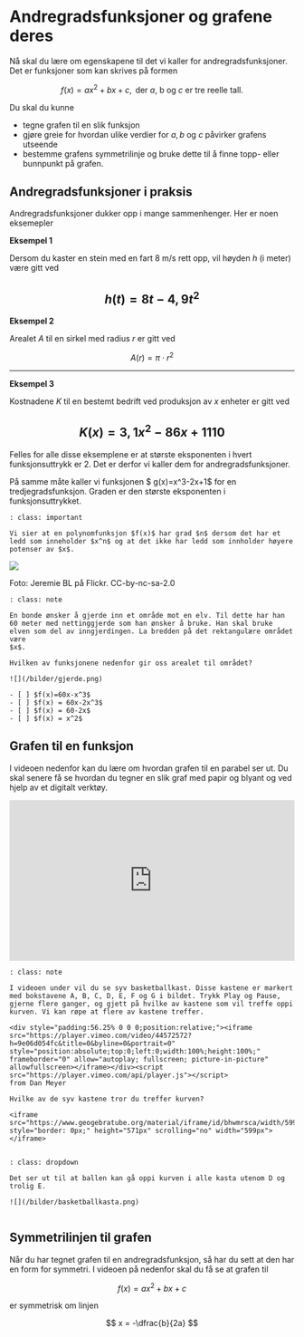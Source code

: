 # Andregradsfunksjoner og grafene deres

Nå skal du lære om egenskapene til det vi kaller for andregradsfunksjoner. Det er funksjoner som kan skrives på formen

$$f(x)=ax^2+bx+c ,  \text{ der  $a$, b og $c$ er tre reelle tall.}$$

Du skal du kunne 

* tegne grafen til en slik funksjon
* gjøre greie for hvordan ulike verdier for $a, b$ og $c$ påvirker grafens utseende
* bestemme grafens symmetrilinje og bruke dette til å finne topp- eller bunnpunkt på grafen.

## Andregradsfunksjoner i praksis

Andregradsfunksjoner dukker opp i mange sammenhenger. Her er noen eksemepler

**Eksempel 1**

Dersom du kaster en stein med en fart 8 m/s rett opp, vil høyden $h$  (i meter) være gitt ved 

$$ h(t)=8t-4,9 t^2$$
---

**Eksempel 2**

Arealet $A$ til en sirkel med radius $r$ er gitt ved 

$$ A(r)=\pi\cdot r^2$$

---

**Eksempel 3**

Kostnadene $K$ til en bestemt bedrift ved produksjon av $x$ enheter er gitt ved

$$ K(x)=3,1x^2-86x+1110 $$
---

Felles for alle disse eksemplene er at største eksponenten i hvert funksjonsuttrykk er 2. Det er derfor vi kaller dem for andregradsfunksjoner.

På samme måte kaller vi funksjonen $ g(x)=x^3-2x+1$ for en tredjegradsfunksjon. Graden er den største eksponenten i funksjonsuttrykket.

```{admonition} Graden til en polynomfunksjon
: class: important

Vi sier at en polynomfunksjon $f(x)$ har grad $n$ dersom det har et ledd som inneholder $x^n$ og at det ikke har ledd som innholder høyere potenser av $x$. 

```

![](/bilder/skihopp-Jeremie-BL-flickr.jpg)

Foto: Jeremie BL på Flickr. CC-by-nc-sa-2.0


```{admonition} Oppgave 1
: class: note

En bonde ønsker å gjerde inn et område mot en elv. Til dette har han 60 meter med nettinggjerde som han ønsker å bruke. Han skal bruke elven som del av inngjerdingen. La bredden på det rektangulære området være 
$x$. 

Hvilken av funksjonene nedenfor gir oss arealet til området?

![](/bilder/gjerde.png)

- [ ] $f(x)=60x-x^3$ 
- [ ] $f(x) = 60x-2x^3$
- [ ] $f(x) = 60-2x$
- [ ] $f(x) = x^2$

```

## Grafen til en funksjon

I videoen nedenfor kan du lære om hvordan grafen til en parabel ser ut. Du skal senere få se hvordan du tegner en slik graf med papir og blyant og ved hjelp av et digitalt verktøy. 

<div style="padding:56.25% 0 0 0;position:relative;"><iframe src="https://player.vimeo.com/video/320946644?h=66efc299ee&title=0&byline=0&portrait=0" style="position:absolute;top:0;left:0;width:100%;height:100%;" frameborder="0" allow="autoplay; fullscreen; picture-in-picture" allowfullscreen></iframe></div><script src="https://player.vimeo.com/api/player.js"></script>

```{admonition} Oppgave 2
: class: note

I videoen under vil du se syv basketballkast. Disse kastene er markert med bokstavene A, B, C, D, E, F og G i bildet. Trykk Play og Pause, gjerne flere ganger, og gjett på hvilke av kastene som vil treffe oppi kurven. Vi kan røpe at flere av kastene treffer.

<div style="padding:56.25% 0 0 0;position:relative;"><iframe src="https://player.vimeo.com/video/44572572?h=9e06d054fc&title=0&byline=0&portrait=0" style="position:absolute;top:0;left:0;width:100%;height:100%;" frameborder="0" allow="autoplay; fullscreen; picture-in-picture" allowfullscreen></iframe></div><script src="https://player.vimeo.com/api/player.js"></script>
from Dan Meyer

Hvilke av de syv kastene tror du treffer kurven?

<iframe src="https://www.geogebratube.org/material/iframe/id/bhwmrsca/width/599/height/571/border/888888/rc/false/ai/false/sdz/false/smb/false/stb/false/stbh/true/ld/false/sri/false/at/preferhtml5" style="border: 0px;" height="571px" scrolling="no" width="599px"> </iframe>


```


```{admonition} Løsning
: class: dropdown

Det ser ut til at ballen kan gå oppi kurven i alle kasta utenom D og trolig E. 

![](/bilder/basketballkasta.png)


```


## Symmetrilinjen til grafen

Når du har tegnet grafen til en andregradsfunksjon, så har du sett at den har en form for symmetri. I videoen på nedenfor skal du få se at grafen til 

$$f(x)=ax^2+bx+c$$ 

er symmetrisk om linjen 

$$ x = -\dfrac{b}{2a}  $$ 



